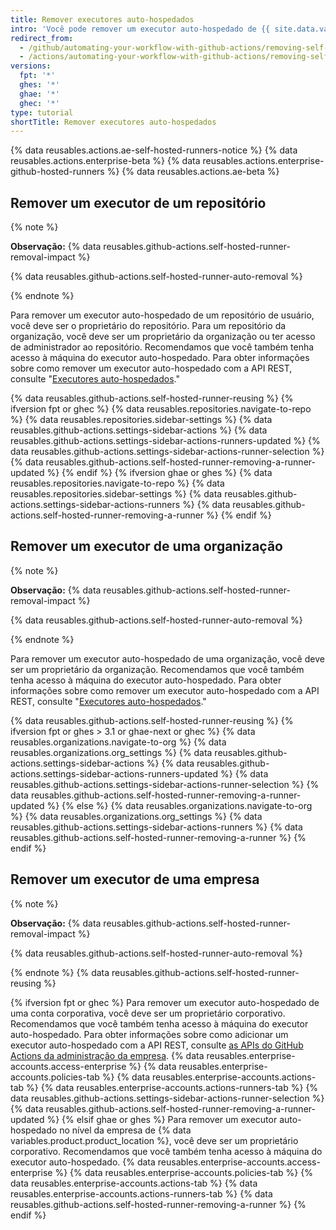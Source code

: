 ```yaml
---
title: Remover executores auto-hospedados
intro: 'Você pode remover um executor auto-hospedado de {{ site.data.variables.product.prodname_actions }} permantentemente.'
redirect_from:
  - /github/automating-your-workflow-with-github-actions/removing-self-hosted-runners
  - /actions/automating-your-workflow-with-github-actions/removing-self-hosted-runners
versions:
  fpt: '*'
  ghes: '*'
  ghae: '*'
  ghec: '*'
type: tutorial
shortTitle: Remover executores auto-hospedados
---
```


{% data reusables.actions.ae-self-hosted-runners-notice %}
{% data reusables.actions.enterprise-beta %}
{% data reusables.actions.enterprise-github-hosted-runners %}
{% data reusables.actions.ae-beta %}

## Remover um executor de um repositório

{% note %}

**Observação:** {% data reusables.github-actions.self-hosted-runner-removal-impact %}

{% data reusables.github-actions.self-hosted-runner-auto-removal %}

{% endnote %}

Para remover um executor auto-hospedado de um repositório de usuário, você deve ser o proprietário do repositório. Para um repositório da organização, você deve ser um proprietário da organização ou ter acesso de administrador ao repositório. Recomendamos que você também tenha acesso à máquina do executor auto-hospedado. Para obter informações sobre como remover um executor auto-hospedado com a API REST, consulte "[Executores auto-hospedados](/rest/reference/actions#self-hosted-runners)."

{% data reusables.github-actions.self-hosted-runner-reusing %}
{% ifversion fpt or ghec %}
{% data reusables.repositories.navigate-to-repo %}
{% data reusables.repositories.sidebar-settings %}
{% data reusables.github-actions.settings-sidebar-actions %}
{% data reusables.github-actions.settings-sidebar-actions-runners-updated %}
{% data reusables.github-actions.settings-sidebar-actions-runner-selection %}
{% data reusables.github-actions.self-hosted-runner-removing-a-runner-updated %}
{% endif %}
{% ifversion ghae or ghes %}
{% data reusables.repositories.navigate-to-repo %}
{% data reusables.repositories.sidebar-settings %}
{% data reusables.github-actions.settings-sidebar-actions-runners %}
{% data reusables.github-actions.self-hosted-runner-removing-a-runner %}
{% endif %}
## Remover um executor de uma organização

{% note %}

**Observação:** {% data reusables.github-actions.self-hosted-runner-removal-impact %}

{% data reusables.github-actions.self-hosted-runner-auto-removal %}

{% endnote %}

Para remover um executor auto-hospedado de uma organização, você deve ser um proprietário da organização. Recomendamos que você também tenha acesso à máquina do executor auto-hospedado. Para obter informações sobre como remover um executor auto-hospedado com a API REST, consulte "[Executores auto-hospedados](/rest/reference/actions#self-hosted-runners)."

{% data reusables.github-actions.self-hosted-runner-reusing %}
{% ifversion fpt or ghes > 3.1 or ghae-next or ghec %}
{% data reusables.organizations.navigate-to-org %}
{% data reusables.organizations.org_settings %}
{% data reusables.github-actions.settings-sidebar-actions %}
{% data reusables.github-actions.settings-sidebar-actions-runners-updated %}
{% data reusables.github-actions.settings-sidebar-actions-runner-selection %}
{% data reusables.github-actions.self-hosted-runner-removing-a-runner-updated %}
{% else %}
{% data reusables.organizations.navigate-to-org %}
{% data reusables.organizations.org_settings %}
{% data reusables.github-actions.settings-sidebar-actions-runners %}
{% data reusables.github-actions.self-hosted-runner-removing-a-runner %}
{% endif %}
## Remover um executor de uma empresa

{% note %}

**Observação:** {% data reusables.github-actions.self-hosted-runner-removal-impact %}

{% data reusables.github-actions.self-hosted-runner-auto-removal %}

{% endnote %}
{% data reusables.github-actions.self-hosted-runner-reusing %}

{% ifversion fpt or ghec %}
Para remover um executor auto-hospedado de uma conta corporativa, você deve ser um proprietário corporativo. Recomendamos que você também tenha acesso à máquina do executor auto-hospedado. Para obter informações sobre como adicionar um executor auto-hospedado com a API REST, consulte [as APIs do GitHub Actions da administração da empresa](/rest/reference/enterprise-admin#github-actions).
{% data reusables.enterprise-accounts.access-enterprise %}
{% data reusables.enterprise-accounts.policies-tab %}
{% data reusables.enterprise-accounts.actions-tab %}
{% data reusables.enterprise-accounts.actions-runners-tab %}
{% data reusables.github-actions.settings-sidebar-actions-runner-selection %}
{% data reusables.github-actions.self-hosted-runner-removing-a-runner-updated %}
{% elsif ghae or ghes %}
Para remover um executor auto-hospedado no nível da empresa de
{% data variables.product.product_location %}, você deve ser um proprietário corporativo. Recomendamos que você também tenha acesso à máquina do executor auto-hospedado.
{% data reusables.enterprise-accounts.access-enterprise %}
{% data reusables.enterprise-accounts.policies-tab %}
{% data reusables.enterprise-accounts.actions-tab %}
{% data reusables.enterprise-accounts.actions-runners-tab %}
{% data reusables.github-actions.self-hosted-runner-removing-a-runner %}
{% endif %}
